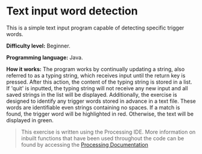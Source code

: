 # Text input word detection
This is a simple text input program capable of detecting specific trigger words. 

**Difficulty level:** Beginner. 

**Programming language:** Java.

**How it works:** The program works by continually updating a string, also referred to as a typing string, which receives input until the return key is pressed. After this action, the content of the typing string is stored in a list. If 'quit' is inputted, the typing string will not receive any new input and all saved strings in the list will be displayed. 
Additionally, the exercise is designed to identify any trigger words stored in advance in a text file. These words are identifiable even strings containing no spaces. If a match is found, the trigger word will be highlighted in red. Otherwise, the text will be displayed in green. 

> This exercise is written using the Processing IDE. More information on inbuilt functions that have been used throughout the code can be found by accessing the [Processing Documentation](https://processing.org/reference/)

<!--stackedit_data:
eyJoaXN0b3J5IjpbLTgyNTI2MDEzNywtMTMzMjgzNjI0NSwtOD
I1MjYwMTM3LC0xNzg2NTQ0MzgxLDIwMDk5NTUwMDUsMTg4OTEx
MjI4N119
-->
